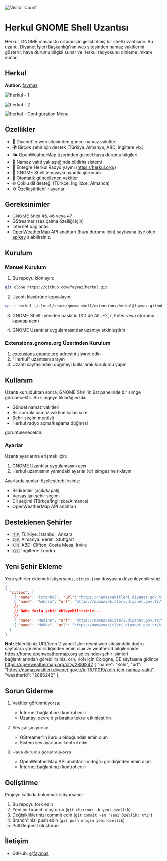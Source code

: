 ![Visitor Count](https://visitor-badge.laobi.icu/badge?page_id=faymaz.herkul)

# Herkul GNOME Shell Uzantısı

Herkul, GNOME masaüstü ortamı için geliştirilmiş bir shell uzantısıdır. Bu uzantı, Diyanet İşleri Başkanlığı'nın web sitesinden namaz vakitlerini gösterir, hava durumu bilgisi sunar ve Herkul radyosunu dinleme imkanı sunar.


## Herkul

**Author:** [faymaz](https://github.com/faymaz)


![herkul - 1](img/herkul_1.png)

![herkul - 2](img/herkul_2.png)

![herkul - Configuration Menu](img/config_menu.png)


## Özellikler

- 🕌 Diyanet'in web sitesinden güncel namaz vakitleri
- 🌍 Birçok şehir için destek (Türkiye, Almanya, ABD, İngiltere vb.)
- 🌤️ OpenWeatherMap üzerinden güncel hava durumu bilgileri
- 🔔 Namaz vakti yaklaştığında bildirim sistemi
- 🎵 Entegre Herkul Radyo yayını (https://herkul.org/)
- 🎨 GNOME Shell temasıyla uyumlu görünüm
- 🔄 Otomatik güncellenen vakitler
- 🌐 Çoklu dil desteği (Türkçe, İngilizce, Almanca)
- ⚙️ Özelleştirilebilir ayarlar

## Gereksinimler

- GNOME Shell 45, 46 veya 47
- GStreamer (ses çalma özelliği için)
- İnternet bağlantısı
- [OpenWeatherMap](https://home.openweathermap.org) API anahtarı (hava durumu için) sayfasına üye olup [apikey](https://home.openweathermap.org/api_keys) alabilirsiniz.

## Kurulum

### Manuel Kurulum

1. Bu repoyu klonlayın:
```bash
git clone https://github.com/faymaz/herkul.git
```

2. Uzantı klasörüne kopyalayın:
```bash
cp -r herkul ~/.local/share/gnome-shell/extensions/herkul@faymaz.github.com
```

3. GNOME Shell'i yeniden başlatın (X11'de Alt+F2, r, Enter veya oturumu kapatıp açın)

4. GNOME Uzantılar uygulamasından uzantıyı etkinleştirin

### Extensions.gnome.org Üzerinden Kurulum

1. [extensions.gnome.org](https://extensions.gnome.org) adresini ziyaret edin
2. "Herkul" uzantısını arayın
3. Uzantı sayfasındaki düğmeyi kullanarak kurulumu yapın

## Kullanım

Uzantı kurulduktan sonra, GNOME Shell'in üst panelinde bir simge görünecektir. Bu simgeye tıkladığınızda:

- Güncel namaz vakitleri
- Bir sonraki namaz vaktine kalan süre
- Şehir seçim menüsü
- Herkul radyo açma/kapama düğmesi

görüntülenecektir.

### Ayarlar

Uzantı ayarlarına erişmek için:

1. GNOME Uzantılar uygulamasını açın
2. Herkul uzantısının yanındaki ayarlar (⚙️) simgesine tıklayın

Ayarlarda şunları özelleştirebilirsiniz:
- Bildirimler (açık/kapalı)
- Varsayılan şehir seçimi
- Dil seçimi (Türkçe/İngilizce/Almanca)
- OpenWeatherMap API anahtarı

## Desteklenen Şehirler

- 🇹🇷 Türkiye: İstanbul, Ankara
- 🇩🇪 Almanya: Berlin, Stuttgart
- 🇺🇸 ABD: Clifton, Costa Mesa, Irvine
- 🇬🇧 İngiltere: Londra

## Yeni Şehir Ekleme

Yeni şehirler eklemek istiyorsanız, `cities.json` dosyasını düzenleyebilirsiniz:

```json
{
  "cities": [
    { "name": "İstanbul", "url": "https://namazvakitleri.diyanet.gov.tr/tr-TR/9541/prayer-time-for-istanbul", "weatherId": "745044" },
    { "name": "Ankara", "url": "https://namazvakitleri.diyanet.gov.tr/tr-TR/9206/prayer-time-for-ankara", "weatherId": "323786" },
    //
    // Daha fazla şehir ekleyebilirsiniz...
    //
    { "name": "Medine", "url": "https://namazvakitleri.diyanet.gov.tr/tr-TR/16308/medine-icin-namaz-vakti", "weatherId": "109223" },
    { "name": "Mekke", "url": "https://namazvakitleri.diyanet.gov.tr/tr-TR/16309/mekke-icin-namaz-vakti", "weatherId": "104515" }
  ]
}
```

**Not:** Eklediğiniz URL'lerin Diyanet İşleri resmi web sitesindeki doğru sayfalara yönlendirildiğinden emin olun ve weatherId bilgilerinide https://home.openweathermap.org adresinden şehir isimleri bağlantılarından görebilirsiniz. örn. Köln için Cologne, DE sayfasına gidince https://openweathermap.org/city/2886242
{ "name": "Köln", "url": "https://namazvakitleri.diyanet.gov.tr/tr-TR/11019/koln-icin-namaz-vakti", "weatherId": "2886242" },


## Sorun Giderme

1. Vakitler görünmüyorsa:
   - İnternet bağlantınızı kontrol edin
   - Uzantıyı devre dışı bırakıp tekrar etkinleştirin

2. Ses çalışmıyorsa:
   - GStreamer'ın kurulu olduğundan emin olun
   - Sistem ses ayarlarını kontrol edin

3. Hava durumu görünmüyorsa:
   - OpenWeatherMap API anahtarının doğru girildiğinden emin olun
   - İnternet bağlantınızı kontrol edin


## Geliştirme

Projeye katkıda bulunmak istiyorsanız:

1. Bu repoyu fork edin
2. Yeni bir branch oluşturun (`git checkout -b yeni-ozellik`)
3. Değişikliklerinizi commit edin (`git commit -am 'Yeni özellik: XYZ'`)
4. Branch'inizi push edin (`git push origin yeni-ozellik`)
5. Pull Request oluşturun

## İletişim

- GitHub: [@faymaz](https://github.com/faymaz)


